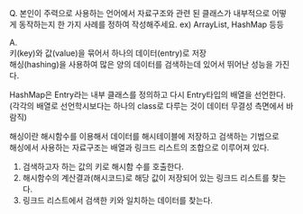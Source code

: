
Q. 본인이 주력으로 사용하는 언어에서 자료구조와 관련 된 클래스가 내부적으로 어떻게 동작하는지 한 가지 사례를 정하여 작성해주세요. ex) ArrayList, HashMap 등등    
     
A.      
키(key)와 값(value)을 묶어서 하나의 데이터(entry)로 저장    
해싱(hashing)을 사용하여 많은 양의 데이터를 검색하는데 있어서 뛰어난 성능을 가진다.    

HashMap은 Entry라는 내부 클래스를 정의하고 다시 Entry타입의 배열을 선언한다.     
(각각의 배열로 선언학시보다는 하나의 class로 다루는 것이 데이터 무결성 측면에서 바람직)    
     
해싱이란 해시함수를 이용해서 데이터를 해시테이블에 저장하고 검색하는 기법으로    
해싱에서 사용하는 자료구조는 배열과 링크드 리스트의 조합으로 이루어져 있다.
     
1. 검색하고자 하는 값의 키로 해시함 수를 호출한다.     
2. 해시함수의 계산결과(해시코드)로 해당 값이 저장되어 있는 링크드 리스트를 찾는다.    
3. 링크드 리스트에서 검색한 키와 일치하는 데이터를 찾는다.     
